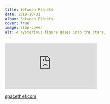 ```yaml
---
title: Between Planets
date: 2019-10-31
album: Between Planets
cover: true
image: stbp-cover
alt: A mysterious figure gazes into the stars.
---
```

<!-- <iframe width="100%" height="450" scrolling="no" frameborder="no" allow="autoplay" src="https://w.soundcloud.com/player/?url=https%3A//api.soundcloud.com/playlists/906103138&color=%23ff5500&auto_play=false&hide_related=false&show_comments=true&show_user=true&show_reposts=false&show_teaser=true"></iframe> -->
<iframe style="border: 0;" src="https://bandcamp.com/EmbeddedPlayer/album=4217389172/size=large/bgcol=333333/linkcol=fe7eaf/transparent=true/" seamless><a href="https://spacethief.bandcamp.com/album/between-planets">Between Planets by Space Thief</a></iframe>

<p class="buy">
    <!-- <a href="https://music.spacethief.com/album/between-planets/" {{site.linkopener}}>Buy on Bandcamp</a> -->
    <a href="https://www.spacethief.com" {{site.linkopener}}>spacethief.com</a>
</p>
